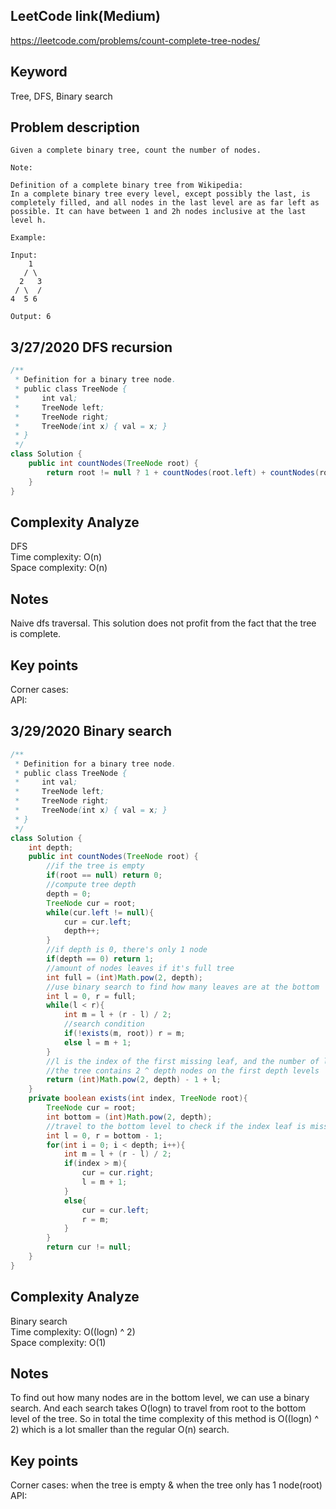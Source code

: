 ## LeetCode link(Medium)
https://leetcode.com/problems/count-complete-tree-nodes/

## Keyword
Tree, DFS, Binary search

## Problem description
```
Given a complete binary tree, count the number of nodes.

Note:

Definition of a complete binary tree from Wikipedia:
In a complete binary tree every level, except possibly the last, is completely filled, and all nodes in the last level are as far left as possible. It can have between 1 and 2h nodes inclusive at the last level h.

Example:

Input: 
    1
   / \
  2   3
 / \  /
4  5 6

Output: 6      
```
## 3/27/2020 DFS recursion

```java
/**
 * Definition for a binary tree node.
 * public class TreeNode {
 *     int val;
 *     TreeNode left;
 *     TreeNode right;
 *     TreeNode(int x) { val = x; }
 * }
 */
class Solution {
    public int countNodes(TreeNode root) {
        return root != null ? 1 + countNodes(root.left) + countNodes(root.right) : 0;
    }
}
```

## Complexity Analyze
DFS\
Time complexity: O(n) \
Space complexity: O(n)

## Notes
Naive dfs traversal. This solution does not profit from the fact that the tree is complete.

## Key points
Corner cases:\
API:

## 3/29/2020 Binary search

```java
/**
 * Definition for a binary tree node.
 * public class TreeNode {
 *     int val;
 *     TreeNode left;
 *     TreeNode right;
 *     TreeNode(int x) { val = x; }
 * }
 */
class Solution {
    int depth;
    public int countNodes(TreeNode root) {
        //if the tree is empty
        if(root == null) return 0;
        //compute tree depth
        depth = 0;
        TreeNode cur = root;
        while(cur.left != null){
            cur = cur.left;
            depth++;
        }
        //if depth is 0, there's only 1 node
        if(depth == 0) return 1;
        //amount of nodes leaves if it's full tree
        int full = (int)Math.pow(2, depth);
        //use binary search to find how many leaves are at the bottom
        int l = 0, r = full;
        while(l < r){
            int m = l + (r - l) / 2;
            //search condition
            if(!exists(m, root)) r = m;
            else l = m + 1;
        }
        //l is the index of the first missing leaf, and the number of leaves at the bottom level
        //the tree contains 2 ^ depth nodes on the first depth levels
        return (int)Math.pow(2, depth) - 1 + l;
    }
    private boolean exists(int index, TreeNode root){
        TreeNode cur = root;
        int bottom = (int)Math.pow(2, depth);
        //travel to the bottom level to check if the index leaf is missing
        int l = 0, r = bottom - 1;
        for(int i = 0; i < depth; i++){
            int m = l + (r - l) / 2;
            if(index > m){
                cur = cur.right;
                l = m + 1;
            }
            else{
                cur = cur.left;
                r = m;
            }
        }
        return cur != null;
    }
}
```

## Complexity Analyze
Binary search\
Time complexity: O((logn) ^ 2) \
Space complexity: O(1)

## Notes
To find out how many nodes are in the bottom level, we can use a binary search. And each search takes O(logn) to travel from root to the bottom level of the tree. So in total the time complexity of this method is O((logn) ^ 2) which is a lot smaller than the regular O(n) search.

## Key points
Corner cases: when the tree is empty & when the tree only has 1 node(root)\
API:

